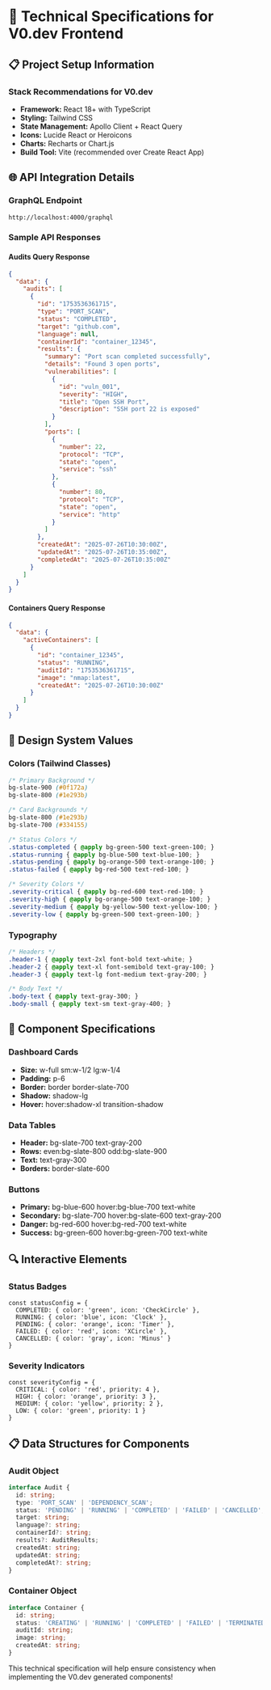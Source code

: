 # 🔧 Technical Specifications for V0.dev Frontend

## 📋 Project Setup Information

### Stack Recommendations for V0.dev

- **Framework:** React 18+ with TypeScript
- **Styling:** Tailwind CSS
- **State Management:** Apollo Client + React Query
- **Icons:** Lucide React or Heroicons
- **Charts:** Recharts or Chart.js
- **Build Tool:** Vite (recommended over Create React App)

## 🌐 API Integration Details

### GraphQL Endpoint

```text
http://localhost:4000/graphql
```

### Sample API Responses

#### Audits Query Response

```json
{
  "data": {
    "audits": [
      {
        "id": "1753536361715",
        "type": "PORT_SCAN",
        "status": "COMPLETED",
        "target": "github.com",
        "language": null,
        "containerId": "container_12345",
        "results": {
          "summary": "Port scan completed successfully",
          "details": "Found 3 open ports",
          "vulnerabilities": [
            {
              "id": "vuln_001",
              "severity": "HIGH",
              "title": "Open SSH Port",
              "description": "SSH port 22 is exposed"
            }
          ],
          "ports": [
            {
              "number": 22,
              "protocol": "TCP",
              "state": "open",
              "service": "ssh"
            },
            {
              "number": 80,
              "protocol": "TCP", 
              "state": "open",
              "service": "http"
            }
          ]
        },
        "createdAt": "2025-07-26T10:30:00Z",
        "updatedAt": "2025-07-26T10:35:00Z",
        "completedAt": "2025-07-26T10:35:00Z"
      }
    ]
  }
}
```

#### Containers Query Response

```json
{
  "data": {
    "activeContainers": [
      {
        "id": "container_12345",
        "status": "RUNNING",
        "auditId": "1753536361715",
        "image": "nmap:latest",
        "createdAt": "2025-07-26T10:30:00Z"
      }
    ]
  }
}
```

## 🎨 Design System Values

### Colors (Tailwind Classes)

```css
/* Primary Background */
bg-slate-900 (#0f172a)
bg-slate-800 (#1e293b)

/* Card Backgrounds */
bg-slate-800 (#1e293b)
bg-slate-700 (#334155)

/* Status Colors */
.status-completed { @apply bg-green-500 text-green-100; }
.status-running { @apply bg-blue-500 text-blue-100; }
.status-pending { @apply bg-orange-500 text-orange-100; }
.status-failed { @apply bg-red-500 text-red-100; }

/* Severity Colors */
.severity-critical { @apply bg-red-600 text-red-100; }
.severity-high { @apply bg-orange-500 text-orange-100; }
.severity-medium { @apply bg-yellow-500 text-yellow-100; }
.severity-low { @apply bg-green-500 text-green-100; }
```

### Typography

```css
/* Headers */
.header-1 { @apply text-2xl font-bold text-white; }
.header-2 { @apply text-xl font-semibold text-gray-100; }
.header-3 { @apply text-lg font-medium text-gray-200; }

/* Body Text */
.body-text { @apply text-gray-300; }
.body-small { @apply text-sm text-gray-400; }
```

## 📱 Component Specifications

### Dashboard Cards

- **Size:** w-full sm:w-1/2 lg:w-1/4
- **Padding:** p-6
- **Border:** border border-slate-700
- **Shadow:** shadow-lg
- **Hover:** hover:shadow-xl transition-shadow

### Data Tables

- **Header:** bg-slate-700 text-gray-200
- **Rows:** even:bg-slate-800 odd:bg-slate-900
- **Text:** text-gray-300
- **Borders:** border-slate-600

### Buttons

- **Primary:** bg-blue-600 hover:bg-blue-700 text-white
- **Secondary:** bg-slate-700 hover:bg-slate-600 text-gray-200
- **Danger:** bg-red-600 hover:bg-red-700 text-white
- **Success:** bg-green-600 hover:bg-green-700 text-white

## 🔍 Interactive Elements

### Status Badges

```tsx
const statusConfig = {
  COMPLETED: { color: 'green', icon: 'CheckCircle' },
  RUNNING: { color: 'blue', icon: 'Clock' },
  PENDING: { color: 'orange', icon: 'Timer' },
  FAILED: { color: 'red', icon: 'XCircle' },
  CANCELLED: { color: 'gray', icon: 'Minus' }
}
```

### Severity Indicators

```tsx
const severityConfig = {
  CRITICAL: { color: 'red', priority: 4 },
  HIGH: { color: 'orange', priority: 3 },
  MEDIUM: { color: 'yellow', priority: 2 },
  LOW: { color: 'green', priority: 1 }
}
```

## 📋 Data Structures for Components

### Audit Object

```typescript
interface Audit {
  id: string;
  type: 'PORT_SCAN' | 'DEPENDENCY_SCAN';
  status: 'PENDING' | 'RUNNING' | 'COMPLETED' | 'FAILED' | 'CANCELLED';
  target: string;
  language?: string;
  containerId?: string;
  results?: AuditResults;
  createdAt: string;
  updatedAt: string;
  completedAt?: string;
}
```

### Container Object

```typescript
interface Container {
  id: string;
  status: 'CREATING' | 'RUNNING' | 'COMPLETED' | 'FAILED' | 'TERMINATED';
  auditId: string;
  image: string;
  createdAt: string;
}
```

This technical specification will help ensure consistency when implementing the V0.dev generated components!

